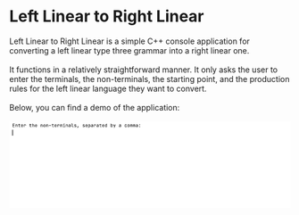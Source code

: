 # Left Linear to Right Linear
Left Linear to Right Linear is a simple C++ console application for converting a left linear type three grammar into a right linear one.
\
\
It functions in a relatively straightforward manner. It only asks the user to enter the terminals, the non-terminals, the starting point, and the production rules for the left linear language they want to convert.
\
\
Below, you can find a demo of the application:
\
\
![](demo-two.gif)
